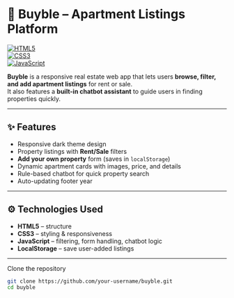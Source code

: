 # 🏡 Buyble – Apartment Listings Platform  

[![HTML5](https://img.shields.io/badge/HTML5-orange?logo=html5&logoColor=white)](https://developer.mozilla.org/docs/Web/HTML)  
[![CSS3](https://img.shields.io/badge/CSS3-blue?logo=css3&logoColor=white)](https://developer.mozilla.org/docs/Web/CSS)  
[![JavaScript](https://img.shields.io/badge/JavaScript-yellow?logo=javascript&logoColor=black)](https://developer.mozilla.org/docs/Web/JavaScript)  

**Buyble** is a responsive real estate web app that lets users **browse, filter, and add apartment listings** for rent or sale.  
It also features a **built-in chatbot assistant** to guide users in finding properties quickly.  

---

## ✨ Features  
- Responsive dark theme design  
- Property listings with **Rent/Sale** filters  
- **Add your own property** form (saves in `localStorage`)  
- Dynamic apartment cards with images, price, and details  
- Rule-based chatbot for quick property search  
- Auto-updating footer year  

---

## ⚙️ Technologies Used  
- **HTML5** – structure  
- **CSS3** – styling & responsiveness  
- **JavaScript** – filtering, form handling, chatbot logic  
- **LocalStorage** – save user-added listings  

---

Clone the repository  
```bash
git clone https://github.com/your-username/buyble.git
cd buyble

